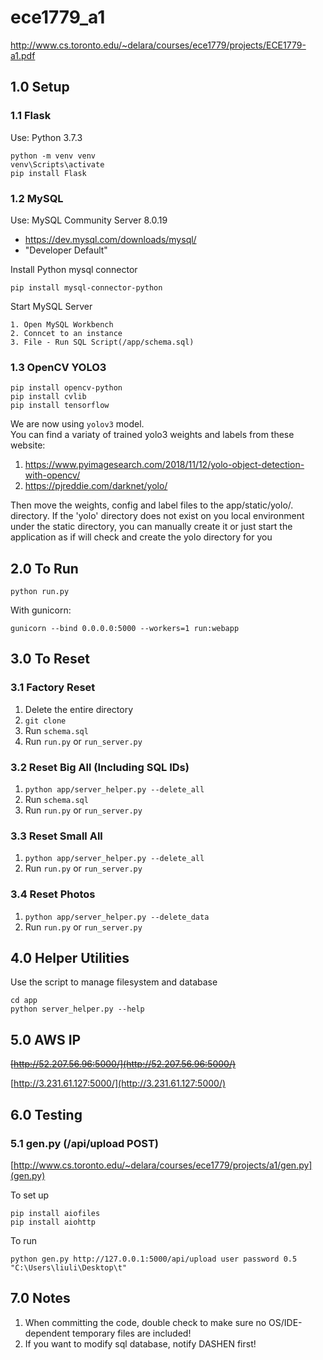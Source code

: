 # ece1779_a1
http://www.cs.toronto.edu/~delara/courses/ece1779/projects/ECE1779-a1.pdf


## 1.0 Setup


### 1.1 Flask
Use: Python 3.7.3
```
python -m venv venv
venv\Scripts\activate
pip install Flask
```


### 1.2 MySQL
Use: MySQL Community Server 8.0.19
- https://dev.mysql.com/downloads/mysql/
- "Developer Default"
  
Install Python mysql connector
```
pip install mysql-connector-python
```
Start MySQL Server
```
1. Open MySQL Workbench
2. Conncet to an instance
3. File - Run SQL Script(/app/schema.sql)
```


### 1.3 OpenCV YOLO3
```
pip install opencv-python
pip install cvlib
pip install tensorflow
```
We are now using ```yolov3``` model.  
You can find a variaty of trained yolo3 weights and labels from these website:
1. https://www.pyimagesearch.com/2018/11/12/yolo-object-detection-with-opencv/
2. https://pjreddie.com/darknet/yolo/
  
Then move the weights, config and label files to the app/static/yolo/. directory.
If the 'yolo' directory does not exist on you local environment under the static directory, you can manually create it or just start the application as if will check and create the yolo directory for you


## 2.0 To Run
```
python run.py
```

With gunicorn:
```
gunicorn --bind 0.0.0.0:5000 --workers=1 run:webapp
```


## 3.0 To Reset


### 3.1 Factory Reset
1. Delete the entire directory
2. ```git clone```
3. Run ```schema.sql```
4. Run ```run.py``` or ```run_server.py```


### 3.2 Reset Big All (Including SQL IDs)
1. ```python app/server_helper.py --delete_all```
2. Run ```schema.sql```
3. Run ```run.py``` or ```run_server.py```


### 3.3 Reset Small All
1. ```python app/server_helper.py --delete_all```
2. Run ```run.py``` or ```run_server.py```


### 3.4 Reset Photos
1. ```python app/server_helper.py --delete_data```
2. Run ```run.py``` or ```run_server.py```


## 4.0 Helper Utilities
Use the script to manage filesystem and database
```
cd app
python server_helper.py --help
```


## 5.0 AWS IP

~~[http://52.207.56.96:5000/](http://52.207.56.96:5000/)~~

[http://3.231.61.127:5000/](http://3.231.61.127:5000/)


## 6.0 Testing


### 5.1 gen.py (/api/upload POST)
[http://www.cs.toronto.edu/~delara/courses/ece1779/projects/a1/gen.py](gen.py)

To set up
```
pip install aiofiles
pip install aiohttp
```
To run
```
python gen.py http://127.0.0.1:5000/api/upload user password 0.5 "C:\Users\liuli\Desktop\t"
```


## 7.0 Notes
1. When committing the code, double check to make sure no OS/IDE-dependent temporary files are included!
2. If you want to modify sql database, notify DASHEN first!
